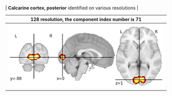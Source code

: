 


| **Calcarine cortex, posterior** identified on various resolutions |

| 128 resolution, the component index number is 71|  
|:---:|  
| ![Component 128](../128/final/71.jpg "From component 128: Calcarine cortex, posterior") |